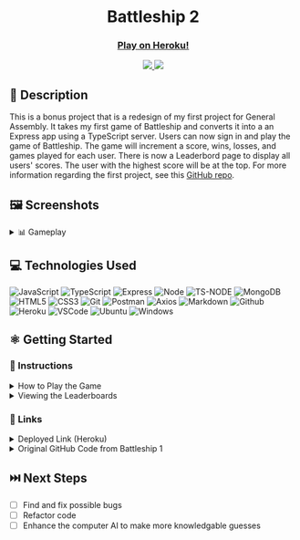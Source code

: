 # <h1 align="center">Battleship 2</h1>
#### <h3 align="center"><a href="https://battleship-two-404cb7137cf0.herokuapp.com/">Play on Heroku!</a></h3>

<div align="center">
 <a href="https://www.linkedin.com/in/nicholas-dimartino/" target="_blank">
      <img src="https://img.shields.io/badge/-linkedin.com/in/nicholasdimartino-blue?style=flat&logo=Linkedin&logoColor=white">
 </a> 
 <a href="mailto:nick.l.dimartino@gmail.com" target="_blank">
    <img src="https://img.shields.io/badge/-nick.l.dimartino@gmail.com-c14438?style=flat&logo=Gmail&logoColor=white">
 </a>
</div>

## 📝 Description
This is a bonus project that is a redesign of my first project for General Assembly.  It takes my first game of Battleship and converts it into a an Express app using a TypeScript server.  Users can now sign in and play the game of Battleship.  The game will increment a score, wins, losses, and games played for each user.  There is now a Leaderbord page to display all users' scores.  The user with the highest score will be at the top.  For more information regarding the first project, see this <a href="https://github.com/nickldimartino/Battleship-Game">GitHub repo</a>.

## 🖼️ Screenshots

<details>
 <summary> 📊 Gameplay</summary>
 
 | Description | Screenshot |
 |------------ | ------------|
 | <h3 align="center">Primary Theme</h3> | <img src="./public/imgs/primary-theme.png" width="500">
 | <h3 align="center">Classic Theme</h3> | <img src="./public/imgs/classic-theme.png" width="500">
 | <h3 align="center">Leaderboard</h3> | <img src="./public/imgs/leaderboard-page.png" width="500">
 
</details>

## 💻 Technologies Used

![JavaScript](https://img.shields.io/badge/JavaScript-323330?style=for-the-badge&logo=javascript&logoColor=F7DF1E)
![TypeScript](https://img.shields.io/badge/TypeScript-007ACC?style=for-the-badge&logo=typescript&logoColor=white)
![Express](https://img.shields.io/badge/Express%20js-000000?style=for-the-badge&logo=express&logoColor=white)
![Node](https://img.shields.io/badge/Node%20js-339933?style=for-the-badge&logo=nodedotjs&logoColor=white)
![TS-NODE](https://img.shields.io/badge/ts--node-3178C6?style=for-the-badge&logo=ts-node&logoColor=white)
![MongoDB](https://img.shields.io/badge/MongoDB-4EA94B?style=for-the-badge&logo=mongodb&logoColor=white)
![HTML5](https://img.shields.io/badge/HTML5-E34F26?style=for-the-badge&logo=html5&logoColor=white)
![CSS3](https://img.shields.io/badge/CSS3-1572B6?style=for-the-badge&logo=css3&logoColor=white)
![Git](https://img.shields.io/badge/GIT-E44C30?style=for-the-badge&logo=git&logoColor=white)
![Postman](https://img.shields.io/badge/Postman-FF6C37?style=for-the-badge&logo=Postman&logoColor=white)
![Axios](https://img.shields.io/badge/axios-671ddf?&style=for-the-badge&logo=axios&logoColor=white)
![Markdown](https://img.shields.io/badge/Markdown-000000?style=for-the-badge&logo=markdown&logoColor=white)
![Github](https://img.shields.io/badge/GitHub-100000?style=for-the-badge&logo=github&logoColor=white)
![Heroku](https://img.shields.io/badge/Heroku-430098?style=for-the-badge&logo=heroku&logoColor=white)
![VSCode](https://img.shields.io/badge/VSCode-0078D4?style=for-the-badge&logo=visual%20studio%20code&logoColor=white)
![Ubuntu](https://img.shields.io/badge/Ubuntu-E95420?style=for-the-badge&logo=ubuntu&logoColor=white)
![Windows](https://img.shields.io/badge/Windows-0078D6?style=for-the-badge&logo=windows&logoColor=white)


## ⚛️ Getting Started
### 📲 Instructions
<details>
<summary>How to Play the Game</summary>
 
1. Navigate to the nav bar on the top of the screen and click "Play Game".
 
2. Game is set for two players. Click the "Computer Player" button if you wish to play against to the computer.
 
3. Place your boats using the rules in the top-left of the screen.

4. Take turns guessing the other player's ships.  The first person to hit all other their opponent's boats (17 squares) wins!  Select "New Game" to play again.

5. The theme of the game, audio, and board switch delay can be modified.
</details>
<details>
<summary>Viewing the Leaderboards</summary>

1. Navigate to the nav bar on the top of the screen and click "Leaderboards".
 
2. A list of the players that have played the game will be displayed here.  The score is based on the number of hits and wins a player has.
</details>

### 🔗 Links

<details>
<summary>Deployed Link (Heroku)</summary>

<a href="https://battleship-two-404cb7137cf0.herokuapp.com/">https://battleship-two-404cb7137cf0.herokuapp.com/</a>
<p>Note: A security risk screen may appear.  This can be bypassed using the "details" button and "continue to site anyway" link.</p>
</details>
<details>
<summary>Original GitHub Code from Battleship 1</summary>

<a href="https://github.com/nickldimartino/Battleship-Game">https://github.com/nickldimartino/Battleship-Game</a>
</details>

## ⏭️ Next Steps
 
- [ ] Find and fix possible bugs
- [ ] Refactor code
- [ ] Enhance the computer AI to make more knowledgable guesses